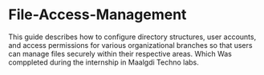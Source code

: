 # File-Access-Management
This guide describes how to configure directory structures, user accounts, and access permissions for various organizational branches so that users can manage files securely within their respective areas.
Which Was comppleted during the internship in Maalgdi Techno labs.
